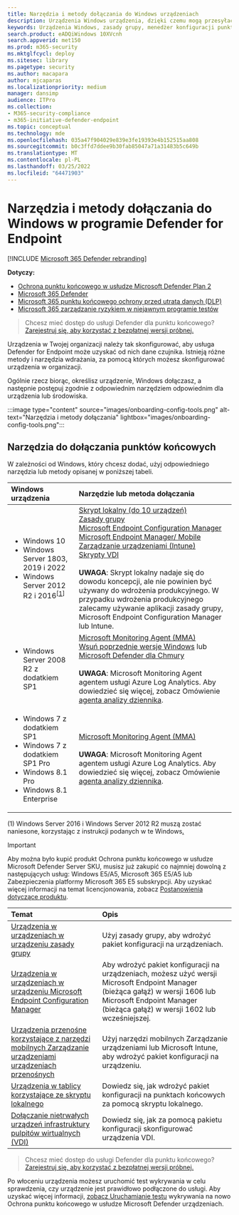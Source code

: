 ```yaml
---
title: Narzędzia i metody dołączania do Windows urządzeniach
description: Urządzenia Windows urządzenia, dzięki czemu mogą przesyłać dane czujnika do Ochrona punktu końcowego w usłudze Microsoft Defender urządzenia
keywords: Urządzenia Windows, zasady grupy, menedżer konfiguracji punktu końcowego, zarządzanie urządzeniami przenośnymi, skrypt lokalny, gp, sccm, mdm, intune
search.product: eADQiWindows 10XVcnh
search.appverid: met150
ms.prod: m365-security
ms.mktglfcycl: deploy
ms.sitesec: library
ms.pagetype: security
ms.author: macapara
author: mjcaparas
ms.localizationpriority: medium
manager: dansimp
audience: ITPro
ms.collection:
- M365-security-compliance
- m365-initiative-defender-endpoint
ms.topic: conceptual
ms.technology: mde
ms.openlocfilehash: 035a47f904029e839e3fe19393e4b152515aa808
ms.sourcegitcommit: b0c3ffd7ddee9b30fab85047a71a31483b5c649b
ms.translationtype: MT
ms.contentlocale: pl-PL
ms.lasthandoff: 03/25/2022
ms.locfileid: "64471903"
---
```

# <a name="onboarding-tools-and-methods-for-windows-devices-in-defender-for-endpoint"></a>Narzędzia i metody dołączania do Windows w programie Defender for Endpoint

[!INCLUDE [Microsoft 365 Defender rebranding](../../includes/microsoft-defender.md)]

**Dotyczy:**

- [Ochrona punktu końcowego w usłudze Microsoft Defender Plan 2](https://go.microsoft.com/fwlink/p/?linkid=2154037)
- [Microsoft 365 Defender](https://go.microsoft.com/fwlink/?linkid=2118804)
- [Microsoft 365 punktu końcowego ochrony przed utratą danych (DLP)](/microsoft-365/compliance/endpoint-dlp-learn-about)
- [Microsoft 365 zarządzanie ryzykiem w niejawnym programie testów](/microsoft-365/compliance/insider-risk-management)

> Chcesz mieć dostęp do usługi Defender dla punktu końcowego? [Zarejestruj się, aby korzystać z bezpłatnej wersji próbnej.](https://signup.microsoft.com/create-account/signup?products=7f379fee-c4f9-4278-b0a1-e4c8c2fcdf7e&ru=https://aka.ms/MDEp2OpenTrial?ocid=docs-wdatp-assignaccess-abovefoldlink)

Urządzenia w Twojej organizacji należy tak skonfigurować, aby usługa Defender for Endpoint może uzyskać od nich dane czujnika. Istnieją różne metody i narzędzia wdrażania, za pomocą których możesz skonfigurować urządzenia w organizacji.

Ogólnie rzecz biorąc, określisz urządzenie, Windows dołączasz, a następnie postępuj zgodnie z odpowiednim narzędziem odpowiednim dla urządzenia lub środowiska.

:::image type="content" source="images/onboarding-config-tools.png" alt-text="Narzędzia i metody dołączania" lightbox="images/onboarding-config-tools.png":::

## <a name="endpoint-onboarding-tools"></a>Narzędzia do dołączania punktów końcowych

W zależności od Windows, który chcesz dodać, użyj odpowiedniego narzędzia lub metody opisanej w poniższej tabeli.

Windows urządzenia | Narzędzie lub metoda dołączania
:---|:---
|<ul><li> Windows 10</li> <li>Windows Server 1803, 2019 i 2022</li> <li>Windows Server 2012 R2 i 2016<sup>[[1](#fn1)]<sup></li></ul>  |   [Skrypt lokalny (do 10 urządzeń)](configure-endpoints-script.md)<br>   [Zasady grupy](configure-endpoints-gp.md)<br>   [Microsoft Endpoint Configuration Manager](configure-endpoints-sccm.md) <br> [Microsoft Endpoint Manager/ Mobile Zarządzanie urządzeniami (Intune)](configure-endpoints-mdm.md)<br>    [Skrypty VDI](configure-endpoints-vdi.md) <br><br> **UWAGA**: Skrypt lokalny nadaje się do dowodu koncepcji, ale nie powinien być używany do wdrożenia produkcyjnego. W przypadku wdrożenia produkcyjnego zalecamy używanie aplikacji zasady grupy, Microsoft Endpoint Configuration Manager lub Intune.
|<ul><li> Windows Server 2008 R2 z dodatkiem SP1 </li></ul>| [Microsoft Monitoring Agent (MMA)](onboard-downlevel.md) <br>[Wsuń poprzednie wersje Windows](onboard-downlevel.md) lub [Microsoft Defender dla Chmury](/azure/security-center/security-center-wdatp) <br><br> **UWAGA**: Microsoft Monitoring Agent agentem usługi Azure Log Analytics. Aby dowiedzieć się więcej, zobacz Omówienie [agenta analizy dziennika](/azure/azure-monitor/platform/log-analytics-agent).  
|<ul><li> Windows 7 z dodatkiem SP1 </li> <li>  Windows 7 z dodatkiem SP1 Pro </li> <li>  Windows 8.1 Pro </li> <li> Windows 8.1 Enterprise</li></ul>  | [Microsoft Monitoring Agent (MMA)](onboard-downlevel.md) <br><br> **UWAGA**: Microsoft Monitoring Agent agentem usługi Azure Log Analytics. Aby dowiedzieć się więcej, zobacz Omówienie [agenta analizy dziennika](/azure/azure-monitor/platform/log-analytics-agent).

(<a id="fn1">1</a>) Windows Server 2016 i Windows Server 2012 R2 muszą zostać naniesone, korzystając z instrukcji podanych w te Windows[.](configure-server-endpoints.md#windows-server-2012-r2-and-windows-server-2016)

>[!IMPORTANT]
>Aby można było kupić produkt Ochrona punktu końcowego w usłudze Microsoft Defender Server SKU, musisz już zakupić co najmniej dowolną z następujących usług: Windows E5/A5, Microsoft 365 E5/A5 lub Zabezpieczenia platformy Microsoft 365 E5 subskrypcji.  Aby uzyskać więcej informacji na temat licencjonowania, zobacz [Postanowienia dotyczące produktu](https://www.microsoft.com/licensing/terms/productoffering/MicrosoftDefenderforEndpointServer/all).  

Temat|Opis
:---|:---
[Urządzenia w urządzeniach w urządzeniu zasady grupy](configure-endpoints-gp.md)|Użyj zasady grupy, aby wdrożyć pakiet konfiguracji na urządzeniach.
[Urządzenia w urządzeniach w urządzeniu Microsoft Endpoint Configuration Manager](configure-endpoints-sccm.md)|Aby wdrożyć pakiet konfiguracji na urządzeniach, możesz użyć wersji Microsoft Endpoint Manager (bieżąca gałąź) w wersji 1606 lub Microsoft Endpoint Manager (bieżąca gałąź) w wersji 1602 lub wcześniejszej.
[Urządzenia przenośne korzystające z narzędzi mobilnych Zarządzanie urządzeniami urządzeniach przenośnych](configure-endpoints-mdm.md)|Użyj narzędzi mobilnych Zarządzanie urządzeniami lub Microsoft Intune, aby wdrożyć pakiet konfiguracji na urządzeniu.
[Urządzenia w tablicy korzystające ze skryptu lokalnego](configure-endpoints-script.md)|Dowiedz się, jak wdrożyć pakiet konfiguracji na punktach końcowych za pomocą skryptu lokalnego.
[Dołączanie nietrwałych urządzeń infrastruktury pulpitów wirtualnych (VDI)](configure-endpoints-vdi.md)|Dowiedz się, jak za pomocą pakietu konfiguracji skonfigurować urządzenia VDI.

> Chcesz mieć dostęp do usługi Defender dla punktu końcowego? [Zarejestruj się, aby korzystać z bezpłatnej wersji próbnej.](https://signup.microsoft.com/create-account/signup?products=7f379fee-c4f9-4278-b0a1-e4c8c2fcdf7e&ru=https://aka.ms/MDEp2OpenTrial?ocid=docs-wdatp-configureendpoints-belowfoldlink)

Po włoceniu urządzenia możesz uruchomić test wykrywania w celu sprawdzenia, czy urządzenie jest prawidłowo podłączone do usługi. Aby uzyskać więcej informacji, [zobacz Uruchamianie testu](run-detection-test.md) wykrywania na nowo Ochrona punktu końcowego w usłudze Microsoft Defender urządzeniach.
